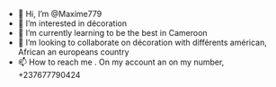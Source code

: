 - 👋 Hi, I’m @Maxime779
- 👀 I’m interested in décoration
- 🌱 I’m currently learning to be the best in Cameroon
- 💞️ I’m looking to collaborate on décoration with différents américan, African an europeans country
- 📫 How to reach me . On my account an on my number, +237677790424

<!---
Maxime779/Maxime779 is a ✨ special ✨ repository because its `README.md` (this file) appears on your GitHub profile.
You can click the Preview link to take a look at your changes.
--->
